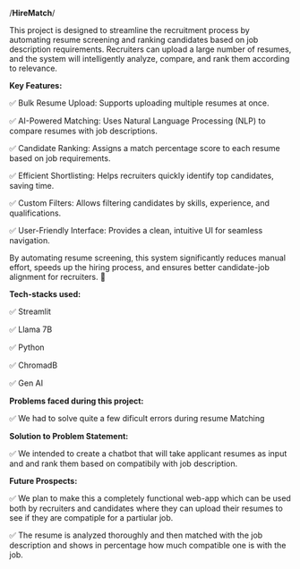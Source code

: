 /**HireMatch**/

This project is designed to streamline the recruitment process by automating resume screening and ranking candidates based on job description requirements. Recruiters can upload a large number of resumes, and the system will intelligently analyze, compare, and rank them according to relevance.

**Key Features:**

✅ Bulk Resume Upload: Supports uploading multiple resumes at once.

✅ AI-Powered Matching: Uses Natural Language Processing (NLP) to compare resumes with job descriptions.

✅ Candidate Ranking: Assigns a match percentage score to each resume based on job requirements.

✅ Efficient Shortlisting: Helps recruiters quickly identify top candidates, saving time.

✅ Custom Filters: Allows filtering candidates by skills, experience, and qualifications.

✅ User-Friendly Interface: Provides a clean, intuitive UI for seamless navigation.

By automating resume screening, this system significantly reduces manual effort, speeds up the hiring process, and ensures better candidate-job alignment for recruiters. 🚀

**Tech-stacks used:**

✅ Streamlit

✅ Llama 7B

✅ Python

✅ ChromadB

✅ Gen AI

**Problems faced during this project:**

✅ We had to solve quite a few dificult errors during resume Matching

**Solution to Problem Statement:**

✅ We intended to create a chatbot that will take applicant resumes as input and and rank them based on compatibily with job description.

**Future Prospects:**

✅ We plan to make this a completely functional web-app which can be used both by recruiters and candidates where they can upload their resumes to see if they are compatiple for a partiular job.

✅ The resume is analyzed thoroughly and then matched with the job description and shows in percentage how much compatible one is with the job.

